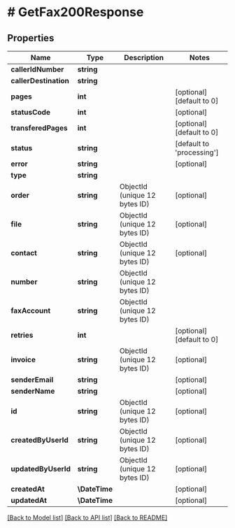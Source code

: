 # # GetFax200Response

## Properties

Name | Type | Description | Notes
------------ | ------------- | ------------- | -------------
**callerIdNumber** | **string** |  |
**callerDestination** | **string** |  |
**pages** | **int** |  | [optional] [default to 0]
**statusCode** | **int** |  | [optional]
**transferedPages** | **int** |  | [optional] [default to 0]
**status** | **string** |  | [default to 'processing']
**error** | **string** |  | [optional]
**type** | **string** |  |
**order** | **string** | ObjectId (unique 12 bytes ID) | [optional]
**file** | **string** | ObjectId (unique 12 bytes ID) | [optional]
**contact** | **string** | ObjectId (unique 12 bytes ID) | [optional]
**number** | **string** | ObjectId (unique 12 bytes ID) |
**faxAccount** | **string** | ObjectId (unique 12 bytes ID) |
**retries** | **int** |  | [optional] [default to 0]
**invoice** | **string** | ObjectId (unique 12 bytes ID) | [optional]
**senderEmail** | **string** |  | [optional]
**senderName** | **string** |  | [optional]
**id** | **string** | ObjectId (unique 12 bytes ID) | [optional]
**createdByUserId** | **string** | ObjectId (unique 12 bytes ID) | [optional]
**updatedByUserId** | **string** | ObjectId (unique 12 bytes ID) | [optional]
**createdAt** | **\DateTime** |  | [optional]
**updatedAt** | **\DateTime** |  | [optional]

[[Back to Model list]](../../README.md#models) [[Back to API list]](../../README.md#endpoints) [[Back to README]](../../README.md)
